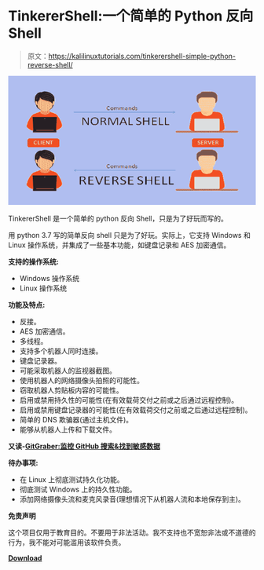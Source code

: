 # TinkererShell:一个简单的 Python 反向 Shell

> 原文：<https://kalilinuxtutorials.com/tinkerershell-simple-python-reverse-shell/>

[![TinkererShell : A Simple Python Reverse Shell](img/0baeeef91d74b497349c980845de5c01.png "TinkererShell : A Simple Python Reverse Shell")](https://1.bp.blogspot.com/-7ic3H4IRUeM/XYMDBh9ceII/AAAAAAAACiA/INYFQK2kLLsa2tv61cXj1Uyui_CC7uxhgCLcBGAsYHQ/s1600/reverse-shell%2B%25281%2529.png)

TinkererShell 是一个简单的 python 反向 Shell，只是为了好玩而写的。

用 python 3.7 写的简单反向 shell 只是为了好玩。实际上，它支持 Windows 和 Linux 操作系统，并集成了一些基本功能，如键盘记录和 AES 加密通信。

**支持的操作系统:**

*   Windows 操作系统
*   Linux 操作系统

**功能及特点:**

*   反接。
*   AES 加密通信。
*   多线程。
*   支持多个机器人同时连接。
*   键盘记录器。
*   可能采取机器人的监视器截图。
*   使用机器人的网络摄像头拍照的可能性。
*   窃取机器人剪贴板内容的可能性。
*   启用或禁用持久性的可能性(在有效载荷交付之前或之后通过远程控制)。
*   启用或禁用键盘记录器的可能性(在有效载荷交付之前或之后通过远程控制)。
*   简单的 DNS 欺骗器(通过主机文件)。
*   能够从机器人上传和下载文件。

**又读-[GitGraber:监控 GitHub 搜索&找到敏感数据](https://kalilinuxtutorials.com/gitgraber-monitor-github/)**

**待办事项:**

*   在 Linux 上彻底测试持久化功能。
*   彻底测试 Windows 上的持久性功能。
*   添加网络摄像头流和麦克风录音(理想情况下从机器人流和本地保存到主)。

**免责声明**

这个项目仅用于教育目的。不要用于非法活动。我不支持也不宽恕非法或不道德的行为，我不能对可能滥用该软件负责。

[**Download**](https://github.com/4n4nk3/TinkererShell)